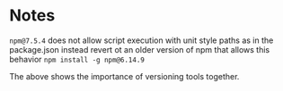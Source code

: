 # Notes

`npm@7.5.4` does not allow script execution with unit style paths as in the package.json instead revert ot an older version of npm that allows this behavior `npm install -g npm@6.14.9`

The above shows the importance of versioning tools together.